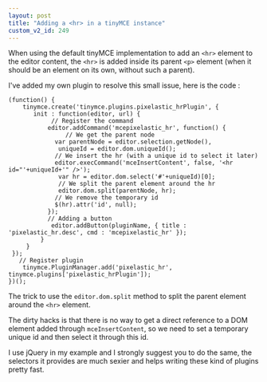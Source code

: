```yaml
---
layout: post
title: "Adding a <hr> in a tinyMCE instance"
custom_v2_id: 249
---
```


<p>When using the default tinyMCE implementation to add an <code>&lt;hr&gt;</code> element to the editor content, the <code>&lt;hr&gt;</code> is added inside its parent <code>&lt;p&gt;</code> element (when it should be an element on its own, without such a parent).</p>
<p>I've added my own plugin to resolve this small issue, here is the code :</p>
<pre><code lang="js">(function() {<br />	tinymce.create('tinymce.plugins.pixelastic_hrPlugin', {<br />		init : function(editor, url) {<br />			// Register the command<br />			editor.addCommand('mcepixelastic_hr', function() {<br />				// We get the parent node<br />				var parentNode = editor.selection.getNode(),<br />				uniqueId = editor.dom.uniqueId();<br />				// We insert the hr (with a unique id to select it later)<br />				editor.execCommand('mceInsertContent', false, '&lt;hr id="'+uniqueId+'" /&gt;');<br />				var hr = editor.dom.select('#'+uniqueId)[0];<br />				// We split the parent element around the hr<br />				editor.dom.split(parentNode, hr);<br />				// We remove the temporary id<br />				$(hr).attr('id', null);<br />			});<br />			// Adding a button<br />			editor.addButton(pluginName, { title : 'pixelastic_hr.desc', cmd : 'mcepixelastic_hr' });<br />			}<br />		}<br />	});<br />	// Register plugin<br />	tinymce.PluginManager.add('pixelastic_hr', tinymce.plugins['pixelastic_hrPlugin']);<br />})();</code></pre>
<p>The trick to use the <code>editor.dom.split</code> method to split the parent element around the <code>&lt;hr&gt;</code> element.</p>
<p>The dirty hacks is that there is no way to get a direct reference to a DOM element added through <code>mceInsertContent</code>, so we need to set a temporary unique id and then select it through this id.</p>
<p>I use jQuery in my example and I strongly suggest you to do the same, the selectors it provides are much sexier and helps writing these kind of plugins pretty fast.</p>